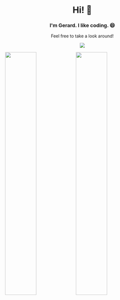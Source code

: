 <h1 align="center">Hi! 👋</h1>
<h3 align="center">I'm Gerard. I like coding. 😄</h3>
<p align="center">Feel free to take a look around!</p>

<p align='center'>
<a href="https://www.linkedin.com/in/gerardsanjuan/">
  <img align="center" src="https://img.shields.io/badge/linkedin-%230077B5.svg?style=for-the-badge&logo=linkedin&logoColor=white" />
</a>
</p>

<p>
<img  width="45%" src="https://github-readme-stats.vercel.app/api?username=Tiwala&show_icons=true&theme=radical" />
<img width="45%" src="https://github-readme-stats.vercel.app/api/top-langs/?username=Tiwala&layout=compact" />
</p>

<!--
**Tiwala/Tiwala** is a ✨ _special_ ✨ repository because its `README.md` (this file) appears on your GitHub profile.

Here are some ideas to get you started:

- 🔭 I’m currently working on ...
- 🌱 I’m currently learning ...
- 👯 I’m looking to collaborate on ...
- 🤔 I’m looking for help with ...
- 💬 Ask me about ...
- 📫 How to reach me: ...
- 😄 Pronouns: ...
- ⚡ Fun fact: ...
-->

